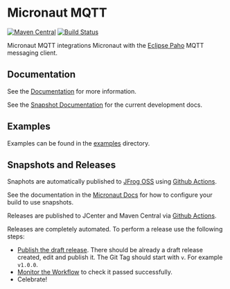 # Micronaut MQTT

[![Maven Central](https://img.shields.io/maven-central/v/io.micronaut.mqtt/micronaut-mqtt-core.svg?label=Maven%20Central)](https://search.maven.org/search?q=g:%22io.micronaut.mqtt%22%20AND%20a:%22micronaut-mqtt-core%22)
[![Build Status](https://github.com/micronaut-projects/micronaut-mqtt/workflows/Java%20CI/badge.svg)](https://github.com/micronaut-projects/micronaut-mqtt/actions)

Micronaut MQTT integrations Micronaut with the [Eclipse Paho](https://www.eclipse.org/paho/) MQTT messaging client.

## Documentation

See the [Documentation](https://micronaut-projects.github.io/micronaut-mqtt/latest/guide/) for more information. 

See the [Snapshot Documentation](https://micronaut-projects.github.io/micronaut-mqtt/snapshot/guide/) for the current development docs.

## Examples

Examples can be found in the [examples](https://github.com/micronaut-projects/micronaut-mqtt/tree/master/examples) directory.

## Snapshots and Releases

Snaphots are automatically published to [JFrog OSS](https://oss.jfrog.org/artifactory/oss-snapshot-local/) using [Github Actions](https://github.com/micronaut-projects/micronaut-mqtt/actions).

See the documentation in the [Micronaut Docs](https://docs.micronaut.io/latest/guide/index.html#usingsnapshots) for how to configure your build to use snapshots.

Releases are published to JCenter and Maven Central via [Github Actions](https://github.com/micronaut-projects/micronaut-mqtt/actions).

Releases are completely automated. To perform a release use the following steps:

* [Publish the draft release](https://github.com/micronaut-projects/micronaut-mqtt/releases). There should be already a draft release created, edit and publish it. The Git Tag should start with `v`. For example `v1.0.0`.
* [Monitor the Workflow](https://github.com/micronaut-projects/micronaut-mqtt/actions?query=workflow%3ARelease) to check it passed successfully.
* Celebrate!

